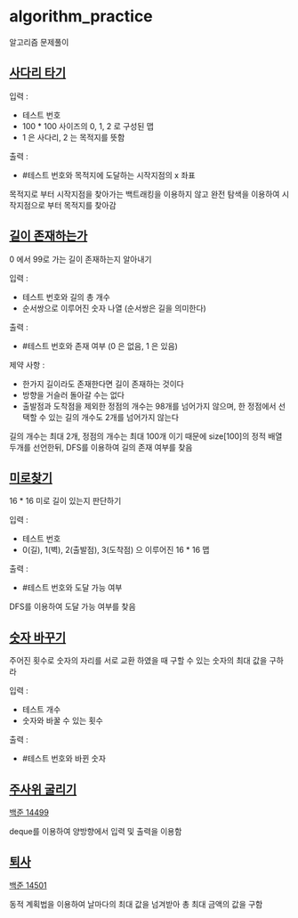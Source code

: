 # algorithm_practice

알고리즘 문제풀이

## [사다리 타기](https://github.com/ljiwoo59/algorithm_practice/tree/main/laddergame)
입력 :
* 테스트 번호
* 100 \* 100 사이즈의 0, 1, 2 로 구성된 맵
* 1 은 사다리, 2 는 목적지를 뜻함

출력 :
* #테스트 번호와 목적지에 도달하는 시작지점의 x 좌표

목적지로 부터 시작지점을 찾아가는 백트래킹을 이용하지 않고 완전 탐색을 이용하여 시작지점으로 부터 목적지를 찾아감

## [길이 존재하는가](https://github.com/ljiwoo59/algorithm_practice/tree/main/findpath)

0 에서 99로 가는 길이 존재하는지 알아내기

입력 :
* 테스트 번호와 길의 총 개수
* 순서쌍으로 이루어진 숫자 나열 (순서쌍은 길을 의미한다)

출력 :
* #테스트 번호와 존재 여부 (0 은 없음, 1 은 있음)

제약 사항 :
* 한가지 길이라도 존재한다면 길이 존재하는 것이다
* 방향을 거슬러 돌아갈 수는 없다
* 출발점과 도착점을 제외한 정점의 개수는 98개를 넘어가지 않으며, 한 정점에서 선택할 수 있는 길의 개수도 2개를 넘어가지 않는다

길의 개수는 최대 2개, 정점의 개수는 최대 100개 이기 때문에 size[100]의 정적 배열 두개를 선언한뒤, DFS를 이용하여 길의 존재 여부를 찾음

## [미로찾기](https://github.com/ljiwoo59/algorithm_practice/tree/main/mazepath)

16 * 16 미로 길이 있는지 판단하기

입력 :
* 테스트 번호
* 0(길), 1(벽), 2(출발점), 3(도착점) 으 이루어진 16 * 16 맵

출력 :
* #테스트 번호와 도달 가능 여부

DFS를 이용하여 도달 가능 여부를 찾음

## [숫자 바꾸기](https://github.com/ljiwoo59/algorithm_practice/tree/main/changenum)

주어진 횟수로 숫자의 자리를 서로 교환 하였을 때 구할 수 있는 숫자의 최대 값을 구하라

입력 :
* 테스트 개수
* 숫자와 바꿀 수 있는 횟수

출력 :
* #테스트 번호와 바뀐 숫자

## [주사위 굴리기](https://github.com/ljiwoo59/algorithm_practice/tree/main/rolling_dice)

[백준 14499](https://www.acmicpc.net/problem/14499)

deque를 이용하여 양방향에서 입력 및 출력을 이용함

## [퇴사](https://github.com/ljiwoo59/algorithm_practice/tree/main/retirement_benefit)

[백준 14501](https://www.acmicpc.net/problem/14501)

동적 계획법을 이용하여 날마다의 최대 값을 넘겨받아 총 최대 금액의 값을 구함
